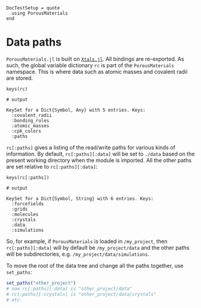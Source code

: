 ```@meta
DocTestSetup = quote
  using PorousMaterials
end
```

# Data paths

`PorousMaterials.jl` is built on [`Xtals.jl`](https://SimonEnsemble.github.io/Xtals.jl/dev).  All bindings are re-exported.  As such, the global
variable dictionary `rc` is part of the `PorousMaterials` namespace.  This is where data such as atomic masses and covalent radii are stored.

```jldoctest
keys(rc)

# output

KeySet for a Dict{Symbol, Any} with 5 entries. Keys:
  :covalent_radii
  :bonding_rules
  :atomic_masses
  :cpk_colors
  :paths
```

`rc[:paths]` gives a listing of the read/write paths for various kinds of information.  By default, `rc[:paths][:data]` will be set to `./data` based on
the present working directory when the module is imported.  All the other paths are set relative to `rc[:paths][:data]`:

```jldoctest
keys(rc[:paths])

# output

KeySet for a Dict{Symbol, String} with 6 entries. Keys:
  :forcefields
  :grids
  :molecules
  :crystals
  :data
  :simulations
```

So, for example, if `PorousMaterials` is loaded in `/my_project`, then `rc[:paths][:data]` will by default be `/my_project/data` and the other paths will be subdirectories, e.g. `/my_project/data/simulations`.

To move the root of the data tree and change all the paths together, use `set_paths`:

```julia
set_paths("other_project")
# now rc[:paths][:data] is "other_project/data"
# rc[:paths][:crystals] is "other_project/data/crystals"
# etc.
```
